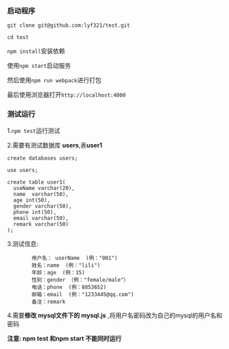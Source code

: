 

### 启动程序

``git clone git@github.com:lyf321/test.git``

``cd test``

``npm install``安装依赖

使用``npm start``启动服务

然后使用``npm run webpack``进行打包

最后使用浏览器打开``http://localhost:4000``

### 测试运行


1.``npm test``运行测试

2.需要有测试数据库 **users**,表**user1**
```
create databases users;

use users;

create table user1(
  useName varchar(20),
  name  varchar(50),
  age int(50),
  gender varchar(50),
  phone int(50),
  email varchar(50),
  remark varchar(50)
);

```


3.测试信息: 
            
            用户名： userName  (例："001")
            姓名：name  (例："lili")
            年龄：age  (例：15)
            性别：gender （例："female/male"） 
            电话：phone  (例：8853652)
            邮箱：email  (例："1233445@qq.com")
            备注：remark

4.需要**修改 mysql文件下的 mysql.js** ,将用户名密码改为自己的mysql的用户名和密码

**注意: npm test 和npm start 不能同时运行**


